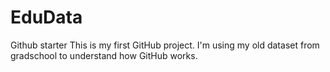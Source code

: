 # EduData
Github starter
This is my first GitHub project. I'm using my old dataset from gradschool to understand how GitHub works. 
